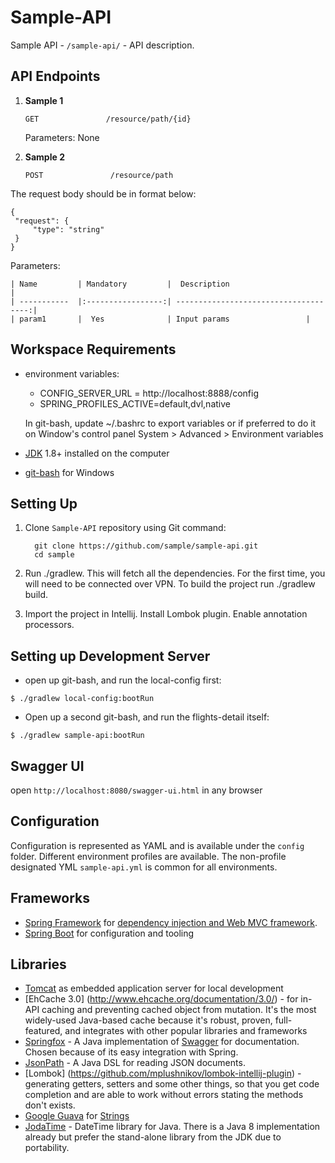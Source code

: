# Sample-API
Sample API - `/sample-api/` - API description.

## API Endpoints
1. 	**Sample 1**

    ```
    GET               /resource/path/{id}
    ```
    
    Parameters: None

2.	**Sample 2**

    ```
    POST               /resource/path
    ```
    
   The request body should be in format below:
   
   ```
   {
	"request": {
		"type": "string"
	}
}
```
   
   Parameters:
    
    | Name	       | Mandatory	       |  Description                          |
    | -----------  |:-----------------:| -------------------------------------:|
    | param1	   |  Yes	           | Input params                 |

## Workspace Requirements

* environment variables:
    * CONFIG_SERVER_URL = http://localhost:8888/config
    * SPRING_PROFILES_ACTIVE=default,dvl,native
    
    In git-bash, update ~/.bashrc to export variables or if preferred to do it on Window's control panel System > Advanced > Environment variables

* [JDK](http://www.oracle.com/technetwork/java/javase/downloads/index.html) 1.8+ installed on the computer
* [git-bash](https://git-scm.com/downloads) for Windows

## Setting Up

1. Clone `Sample-API` repository using Git command:

   ```
     git clone https://github.com/sample/sample-api.git
     cd sample
   ```
2. Run ./gradlew. This will fetch all the dependencies. For the first time, you will need to be connected over VPN. To build the project run ./gradlew build.
3. Import the project in Intellij. Install Lombok plugin. Enable annotation processors.

## Setting up Development Server

* open up git-bash, and run the local-config first:
```
$ ./gradlew local-config:bootRun
```
* Open up a second git-bash, and run the flights-detail itself:
```
$ ./gradlew sample-api:bootRun
```
## Swagger UI
open `http://localhost:8080/swagger-ui.html` in any browser

## Configuration
Configuration is represented as YAML and is available under the `config` folder. Different environment profiles are available. The non-profile designated YML `sample-api.yml` is common for all environments.

## Frameworks
* [Spring Framework](http://projects.spring.io/spring-framework/) for [dependency injection and Web MVC framework](http://docs.spring.io/spring/docs/4.2.7.RELEASE/spring-framework-reference/htmlsingle/).
* [Spring Boot](http://projects.spring.io/spring-boot/) for configuration and tooling

## Libraries
* [Tomcat](http://tomcat.apache.org) as embedded application server for local development
* [EhCache 3.0] (http://www.ehcache.org/documentation/3.0/) -  for in-API caching and preventing cached object from mutation. It's the most widely-used Java-based cache because it's robust, proven, full-featured, and integrates with other popular libraries and frameworks
* [Springfox](https://github.com/springfox/springfox) - A Java implementation of [Swagger](http://swagger.io/) for documentation. Chosen because of its easy integration with Spring.
* [JsonPath](https://github.com/jayway/JsonPath) - A Java DSL for reading JSON documents.
* [Lombok] (https://github.com/mplushnikov/lombok-intellij-plugin) - generating getters, setters and some other things, so that you get code completion and are able to work without errors stating the methods don't exists.
* [Google Guava](https://github.com/google/guava) for [Strings](https://google.github.io/guava/releases/19.0/api/docs/com/google/common/base/Strings.html)
* [JodaTime](http://www.joda.org/joda-time/) - DateTime library for Java. There is a Java 8 implementation already but prefer the stand-alone library from the JDK due to portability.
